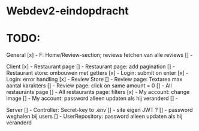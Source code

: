 # Webdev2-eindopdracht
 
# TODO:

General
[x] - F: Home/Review-section; reviews fetchen van alle reviews 
[] -

Client
[x] - Restaurant page
[] - Restaurant page: add pagination
[] - Restaurant store: ombouwen met getters
[x] - Login: submit on enter
[x] - Login: error handling
[x] - Review Store
[] - Review page: Textarea max aantal karakters
[] - Review page: click on same amount = 0
[] - All restaurants page
[] - All restaurants page: filters
[x] - My account: change image
[] - My account: password alleen updaten als hij veranderd
[] -

Server
[] - Controller: Secret-key to .env
[] - site eigen JWT ?
[] - password weghalen bij users
[] - UserRepository: password alleen updaten als hij veranderd


